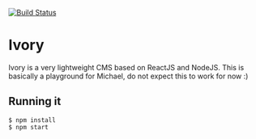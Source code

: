 [![Build Status](https://travis-ci.org/MichaelKohler/ivory.svg?branch=master)](https://travis-ci.org/MichaelKohler/ivory)

Ivory
=====

Ivory is a very lightweight CMS based on ReactJS and NodeJS. This is basically a playground for Michael, do not expect this to work for now :)

Running it
-----

```
$ npm install
$ npm start
```
